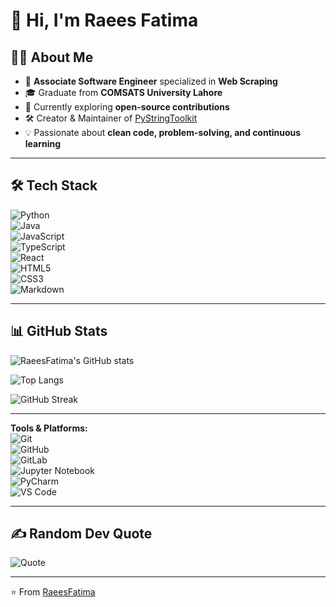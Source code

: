 # 👋 Hi, I'm Raees Fatima  

## 👩‍💻 About Me  
- 🚀 **Associate Software Engineer** specialized in **Web Scraping**  
- 🎓 Graduate from **COMSATS University Lahore**  
- 🌱 Currently exploring **open-source contributions**  
- 🛠️ Creator & Maintainer of [PyStringToolkit](https://pypi.org/project/pystringtoolkit/)  
- 💡 Passionate about **clean code, problem-solving, and continuous learning**  

---

## 🛠 Tech Stack  
![Python](https://img.shields.io/badge/python-3670A0?style=for-the-badge&logo=python&logoColor=ffdd54)  
![Java](https://img.shields.io/badge/java-%23ED8B00.svg?style=for-the-badge&logo=java&logoColor=white)  
![JavaScript](https://img.shields.io/badge/javascript-%23323330.svg?style=for-the-badge&logo=javascript&logoColor=%23F7DF1E)  
![TypeScript](https://img.shields.io/badge/typescript-%23007ACC.svg?style=for-the-badge&logo=typescript&logoColor=white)  
![React](https://img.shields.io/badge/react-%2320232a.svg?style=for-the-badge&logo=react&logoColor=%2361DAFB)  
![HTML5](https://img.shields.io/badge/html5-%23E34F26.svg?style=for-the-badge&logo=html5&logoColor=white)  
![CSS3](https://img.shields.io/badge/css3-%231572B6.svg?style=for-the-badge&logo=css3&logoColor=white)  
![Markdown](https://img.shields.io/badge/markdown-%23000000.svg?style=for-the-badge&logo=markdown&logoColor=white)  

---

## 📊 GitHub Stats  
![RaeesFatima's GitHub stats](https://github-readme-stats.vercel.app/api?username=RaeesFatima&show_icons=true&theme=radical)  

![Top Langs](https://github-readme-stats.vercel.app/api/top-langs/?username=RaeesFatima&layout=compact&theme=radical)  

![GitHub Streak](https://streak-stats.demolab.com?user=RaeesFatima&theme=radical&hide_border=true)  

---

**Tools & Platforms:**  
![Git](https://img.shields.io/badge/git-%23F05033.svg?style=for-the-badge&logo=git&logoColor=white)  
![GitHub](https://img.shields.io/badge/github-%23121011.svg?style=for-the-badge&logo=github&logoColor=white)  
![GitLab](https://img.shields.io/badge/gitlab-%23181717.svg?style=for-the-badge&logo=gitlab&logoColor=orange)  
![Jupyter Notebook](https://img.shields.io/badge/jupyter-%23FA0F00.svg?style=for-the-badge&logo=jupyter&logoColor=white)  
![PyCharm](https://img.shields.io/badge/pycharm-143?style=for-the-badge&logo=pycharm&logoColor=black&color=green&labelColor=green)  
![VS Code](https://img.shields.io/badge/Visual%20Studio%20Code-blue?style=for-the-badge&logo=visual-studio-code&logoColor=white)  

---

## ✍️ Random Dev Quote  
![Quote](https://quotes-github-readme.vercel.app/api?type=horizontal&theme=radical)  

---

⭐️ From [RaeesFatima](https://github.com/RaeesFatima)  
